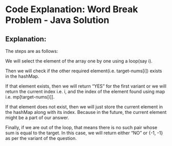# Code Explanation: Word Break Problem - Java Solution


## Explanation:

The steps are as follows:

We will select the element of the array one by one using a loop(say i).

Then we will check if the other required element(i.e. target-nums[i]) exists in the hashMap.

If that element exists, then we will return “YES” for the first variant or we will return the current index i.e. i, and the index of the element found using map i.e. mp[target-nums[i]].

If that element does not exist, then we will just store the current element in the hashMap along with its index. Because in the future, the current element might be a part of our answer.

Finally, if we are out of the loop, that means there is no such pair whose sum is equal to the target. In this case, we will return either “NO” or {-1, -1} as per the variant of the question.
